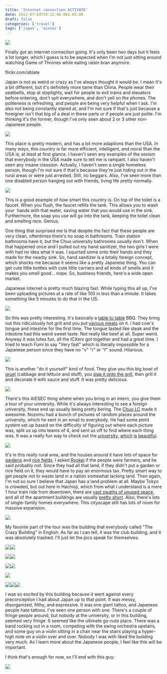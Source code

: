 ```yaml
---
title: 'Internet connection ACTIVATE'
date: 2012-07-03T19:12:00.002-05:00
draft: false
categories: ['travel']
tags: ['japan', 'aiesec']
---
```








[![](http://3.bp.blogspot.com/-ncz_UFjQ-pc/T_OIQ_dUbUI/AAAAAAAAASY/yfWKG3S_xvs/s400/IMG_1565.JPG)](http://3.bp.blogspot.com/-ncz_UFjQ-pc/T_OIQ_dUbUI/AAAAAAAAASY/yfWKG3S_xvs/s1600/IMG_1565.JPG)

Finally got an internet connection going. It's only been two days but it feels a lot longer, which I guess is to be expected when I'm not just sitting around watching Game of Thrones while eating raisin bran anymore. 



flickr.com/ablate



Japan is not as weird or crazy as I've always thought it would be. I mean it's a bit different, but it's definitely more tame than China. People wear their seatbelts, stop at stoplights, wait for people to exit trains and elevators before entering, don't spit everywhere, and don't yell on the phones. The politeness is refreshing, and people are being very helpful when I ask. I'm also not being constantly stared at, and I'm not sure if that's just because a foreigner isn't that big of a deal in these parts or if people are just polite. I'm thinking it's the former, though I've only seen about 2 or 3 other non-Japanese people. 



[![](http://2.bp.blogspot.com/-Pi7srmG_tLw/T_OHlzdK7OI/AAAAAAAAASM/s20eam-VLQQ/s320/IMG_1513.JPG)](http://2.bp.blogspot.com/-Pi7srmG_tLw/T_OHlzdK7OI/AAAAAAAAASM/s20eam-VLQQ/s1600/IMG_1513.JPG)







This place is pretty modern, and has a lot more adaptions than the USA. In many ways, this country is far more efficient, intelligent, and moral than the USA is, at least at first glance. I haven't seen any examples of the sexism that everybody in the USA made sure to tell me is rampant. I also haven't seen any insane classism. Actually, I haven't seen a single homeless person, though I'm not sure if that's because they're just hiding out in the rural areas or were just arrested. Still, no beggars. Also, I've seen more than one disabled person hanging out with friends, living life pretty normally. 



[![](http://1.bp.blogspot.com/-v9gy9TAfVuo/T_N7BfmZnwI/AAAAAAAAAP0/NMYXzTwHj9A/s320/IMG_1594.JPG)](http://1.bp.blogspot.com/-v9gy9TAfVuo/T_N7BfmZnwI/AAAAAAAAAP0/NMYXzTwHj9A/s1600/IMG_1594.JPG)

This is a good example of how smart this country is. On top of the toilet is a faucet. When you flush, the faucet refills the tank. This allows you to wash your  hands with that water, saving water that you would use in the sink. Furthermore, the soap you use will go into the tank, keeping the toilet clean and smelling nice. Genius.



One thing that surprised me is that despite the fact that these people are very clean, oftentimes there's no soap in bathrooms. Train station bathrooms have it, but the Chuo university bathrooms usually don't. When that happened once and I pulled out my hand sanitizer, the two girls I were with had no idea what it was. I squirted some onto their hands and they made for the nearby sink. So, hand sanitizer is a totally foreign concept, which shocks me because it seems like a pretty Japanese thing. You can get cute little bottles with cute little carriers and all kinds of smells and it makes you smell good... nope. So, business friends, here's a wide open market.



Japanese internet is pretty much blazing fast. While typing this all up, I've been uploading pictures at a rate of like 100 in less than a minute. It takes something like 5 minutes to do that in the US.



[![](http://2.bp.blogspot.com/-CyfBVqCMb6M/T_N84jD_aiI/AAAAAAAAAP8/zOgimF27OLQ/s400/IMG_1575.JPG)](http://2.bp.blogspot.com/-CyfBVqCMb6M/T_N84jD_aiI/AAAAAAAAAP8/zOgimF27OLQ/s1600/IMG_1575.JPG)



So this was pretty interesting. It's basically a [table to table](http://www.flickr.com/photos/ablate/7497656022/in/photostream) BBQ. They bring out this ridiculously hot grill and you put [various meats](http://www.flickr.com/photos/ablate/7497651820/in/photostream) on it. I had cow's tongue and intestine for the first time. The tongue tasted like steak and the intestine had this weird sweet taste. Not really like beef at all. Super weird. Anyway it was totes fun, all the ICXers got together and had a great time. I tried to teach Fumi to say "Very fast" which is literally impossible for a Japanese person since they have no "v" "r" or "f" sound. Hilarious.



[![](http://4.bp.blogspot.com/-JJjiDguqd3s/T_N-2kamCAI/AAAAAAAAAQE/furdARisMPw/s400/IMG_1529.JPG)](http://4.bp.blogspot.com/-JJjiDguqd3s/T_N-2kamCAI/AAAAAAAAAQE/furdARisMPw/s1600/IMG_1529.JPG)



This is another "do it yourself" kind of food. They give you this big bowl of [gruel](http://www.flickr.com/photos/ablate/7497600870/in/photostream) (cabbage and lettuce and stuff), you [slap it onto the grill](http://www.flickr.com/photos/ablate/7497599002/in/photostream), then grill it and decorate it with sauce and stuff. It was pretty delicious. 





[![](http://2.bp.blogspot.com/-dI61rTRhHOg/T_N_oTGO7wI/AAAAAAAAAQM/U7XPdUUYpiY/s400/IMG_1501.JPG)](http://2.bp.blogspot.com/-dI61rTRhHOg/T_N_oTGO7wI/AAAAAAAAAQM/U7XPdUUYpiY/s1600/IMG_1501.JPG)



There's this AIESEC thing where when you bring in an intern, you give them a tour of your university. While it's always interesting to see a foreign university, these end up usually being pretty boring. The [Chuo LC](http://www.flickr.com/photos/ablate/7497515760/in/photostream) made it awesome. Nozomu had a bunch of pictures of random places around the university, which he sent in an email to everybody. He had some point system set up based on the difficulty of figuring out where each picture was, split us up into teams of 4, and sent us off to find where each thing was. It was a really fun way to check out the [university](http://farm9.staticflickr.com/8150/7497613244_8ae9eb1629_m.jpg), [which](http://www.flickr.com/photos/ablate/7497608790/in/photostream) [is](http://www.flickr.com/photos/ablate/7497614200/in/photostream) [beautiful](http://www.flickr.com/photos/ablate/7497615216/in/photostream).  



[![](http://2.bp.blogspot.com/-etyutvBmHbo/T_OAt65KA7I/AAAAAAAAAQY/Ol2AK1MCkfI/s400/IMG_1462.JPG)](http://2.bp.blogspot.com/-etyutvBmHbo/T_OAt65KA7I/AAAAAAAAAQY/Ol2AK1MCkfI/s1600/IMG_1462.JPG)



It's in this really rural area, and the houses around it have lots of space for [gardens](http://www.flickr.com/photos/ablate/7497526292/in/photostream) and [rice fields](http://www.flickr.com/photos/ablate/7497523548/in/photostream). I asked [Ryokei](http://www.flickr.com/photos/ablate/7497593924/in/photostream) if the people were farmers, and he said probably not. Since they had all that land, if they didn't put a garden or rice field on it, they would have to pay an enormous tax. Pretty smart way to get people not to waste land in a nation somewhat lacking land. Then again, I'm not so sure I believe that Japan has a land problem at all. Maybe Tokyo is crowded, but out here in Hachioji, which from what I understand is a mere 1 hour train ride from downtown, there are [vast swaths of unused space](http://www.flickr.com/photos/ablate/7497589660/in/photostream), and all of the apartment buildings are usually [pretty short](http://www.flickr.com/photos/ablate/7497661948/in/photostream). Also, there's lots of single-family homes everywhere. This cityscape still has lots of room for massive expansion. 



[![](http://3.bp.blogspot.com/-q4HvlzwT4uw/T_ODGE6aLHI/AAAAAAAAAQk/r1qmGvMQCjw/s400/IMG_1478.JPG)](http://3.bp.blogspot.com/-q4HvlzwT4uw/T_ODGE6aLHI/AAAAAAAAAQk/r1qmGvMQCjw/s1600/IMG_1478.JPG)



My favorite part of the tour was the building that everybody called "The Crazy Building" in English. As far as I can tell, it was the club building, and it was absolutely trashed. I'll just let the pics speak for themselves:






[![](http://1.bp.blogspot.com/--lkYezeYbQU/T_OFp7DzgDI/AAAAAAAAARM/efRVEhKA-5o/s320/IMG_1479.JPG)](http://1.bp.blogspot.com/--lkYezeYbQU/T_OFp7DzgDI/AAAAAAAAARM/efRVEhKA-5o/s1600/IMG_1479.JPG)[![](http://1.bp.blogspot.com/-2YpdraftdHc/T_OFnnUcSGI/AAAAAAAAARE/B9fTpyOIsVk/s320/IMG_1477.JPG)](http://1.bp.blogspot.com/-2YpdraftdHc/T_OFnnUcSGI/AAAAAAAAARE/B9fTpyOIsVk/s1600/IMG_1477.JPG)




[](http://1.bp.blogspot.com/-ehPQZNVjPQw/T_OFugpHTII/AAAAAAAAARg/3gElne43UP0/s1600/IMG_1481.JPG)[![](http://2.bp.blogspot.com/-taVsPHKUtgw/T_OFlkxiIfI/AAAAAAAAAQ8/3owq6ZOOlKk/s320/IMG_1476.JPG)](http://2.bp.blogspot.com/-taVsPHKUtgw/T_OFlkxiIfI/AAAAAAAAAQ8/3owq6ZOOlKk/s1600/IMG_1476.JPG)![](http://1.bp.blogspot.com/-ehPQZNVjPQw/T_OFugpHTII/AAAAAAAAARg/3gElne43UP0/s320/IMG_1481.JPG)

[![](http://4.bp.blogspot.com/-WA0PPmeJS_Q/T_OFxjJ9xxI/AAAAAAAAARo/3fJgPMoFXNo/s320/IMG_1484.JPG)](http://4.bp.blogspot.com/-WA0PPmeJS_Q/T_OFxjJ9xxI/AAAAAAAAARo/3fJgPMoFXNo/s1600/IMG_1484.JPG)[![](http://4.bp.blogspot.com/-IJX6F9wgFjc/T_OFsL7cZ3I/AAAAAAAAARU/gk2Mp_qYKCw/s320/IMG_1480.JPG)](http://4.bp.blogspot.com/-IJX6F9wgFjc/T_OFsL7cZ3I/AAAAAAAAARU/gk2Mp_qYKCw/s1600/IMG_1480.JPG)





[![](http://3.bp.blogspot.com/-NZxFHDj5hdI/T_OF2tLP_qI/AAAAAAAAAR4/awWAPqJoB8I/s320/IMG_1486.JPG)](http://3.bp.blogspot.com/-NZxFHDj5hdI/T_OF2tLP_qI/AAAAAAAAAR4/awWAPqJoB8I/s1600/IMG_1486.JPG)

[![](http://4.bp.blogspot.com/-Ui876GJ5ZUg/T_OF0I6Z8QI/AAAAAAAAARw/Khgi27KEkOo/s320/IMG_1485.JPG)](http://4.bp.blogspot.com/-Ui876GJ5ZUg/T_OF0I6Z8QI/AAAAAAAAARw/Khgi27KEkOo/s1600/IMG_1485.JPG)[![](http://2.bp.blogspot.com/-V_Yq8JpURA8/T_OFH140rRI/AAAAAAAAAQs/VGnkQRsn3Kk/s200/IMG_1472.JPG)](http://2.bp.blogspot.com/-V_Yq8JpURA8/T_OFH140rRI/AAAAAAAAAQs/VGnkQRsn3Kk/s1600/IMG_1472.JPG)[![](http://3.bp.blogspot.com/-v9CSD9KGYh0/T_OFKPNz6KI/AAAAAAAAAQ0/7juBq02cuaQ/s200/IMG_1473.JPG)](http://3.bp.blogspot.com/-v9CSD9KGYh0/T_OFKPNz6KI/AAAAAAAAAQ0/7juBq02cuaQ/s1600/IMG_1473.JPG)




I was so excited by this building because it went against every preconception I had about Japan up to that point. It was messy, disorganized, filthy, and expressive. It was one giant tattoo, and Japanese people hate tattoos. I've seen one person with one. There's a couple of fringe people around, but nobody at the university, or in this building, seemed very fringe. It seemed like the ultimate go-nuts place. There was a band rocking out in a room, competing with the swing orchestra upstairs, and some guy on a violin sitting in a chair near the stairs playing a hyper-high note on a violin over and over. Nobody I was with liked the building very much. As I learn more about the Japanese people, I feel like this will be important.

I think that's enough for now, so I'll end with this guy:


[![](http://3.bp.blogspot.com/-Lca16eqw7pI/T_OHK96dOKI/AAAAAAAAASE/P2EXNozMPwI/s400/IMG_1508.JPG)](http://3.bp.blogspot.com/-Lca16eqw7pI/T_OHK96dOKI/AAAAAAAAASE/P2EXNozMPwI/s1600/IMG_1508.JPG)
